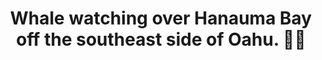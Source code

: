 ---
categories: [photos]
thumbnail: http://ift.tt/1CGGs5V
added-at: December 24, 2014 at 01:55AM
title: Whale watching over Hanauma Bay off the southeast side of Oahu. 🐳🔭
source: http://ift.tt/1xKuZTL
---